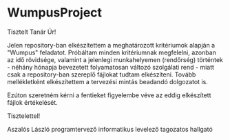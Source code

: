 # WumpusProject

Tisztelt Tanár Úr!

Jelen repository-ban elkészítettem a meghatározott kritériumok alapján a "Wumpus" feladatot.
Próbáltam minden kritériumnak megfelelni, azonban az idő rövidsége, valamint a jelenlegi munkahelyemen (rendőrség) történtek - néhány hónapja bevezetett folyamatosan változó szolgálati rend - miatt csak a repository-ban szereplő fájlokat tudtam elkészíteni. Tovább mellékletként elkészítettem a tervezési mintás beadandó dolgozatot is.

Ezúton szeretném kérni a fentieket figyelembe véve az eddig elkészített fájlok értékelését.

Tisztelettel!

Aszalós László 
programtervező informatikus 
levelező tagozatos hallgató
